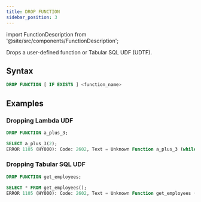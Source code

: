 ```yaml
---
title: DROP FUNCTION
sidebar_position: 3
---
```

import FunctionDescription from '@site/src/components/FunctionDescription';

<FunctionDescription description="Introduced or updated: v1.2.116"/>

Drops a user-defined function or Tabular SQL UDF (UDTF).

## Syntax

```sql
DROP FUNCTION [ IF EXISTS ] <function_name>
```

## Examples

### Dropping Lambda UDF
```sql
DROP FUNCTION a_plus_3;

SELECT a_plus_3(2);
ERROR 1105 (HY000): Code: 2602, Text = Unknown Function a_plus_3 (while in analyze select projection).
```

### Dropping Tabular SQL UDF
```sql
DROP FUNCTION get_employees;

SELECT * FROM get_employees();
ERROR 1105 (HY000): Code: 2602, Text = Unknown Function get_employees (while in analyze select projection).
```